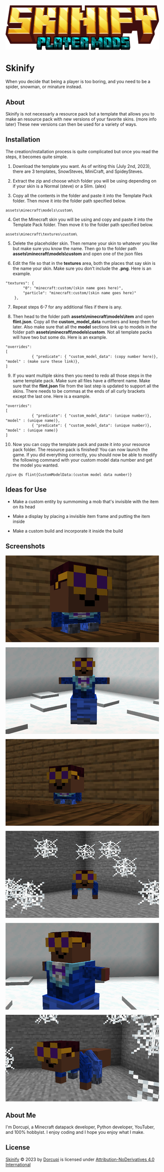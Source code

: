 
![Skinify Logo](https://raw.githubusercontent.com/Dorcupi/skinify/main/skinifyplayermods.png)


# Skinify

When you decide that being a player is too boring, and you need to be a spider, snowman, or minature instead.

## About

Skinify is not necessarly a resource pack but a template that allows you to make an resource pack with new versions of your favorite skins. (more info later) These new versions can then be used for a variety of ways.


## Installation

The creation/installation process is quite complicated but once you read the steps, it becomes quite simple.

1. Download the template you want. As of writing this (July 2nd, 2023), there are 3 templates, SnowSteves, MiniCraft, and SpideySteves.

2. Extract the zip and choose which folder you will be using depending on if your skin is a Normal (steve) or a Slim. (alex)

3. Copy all the contents in the folder and paste it into the Template Pack folder. Then move it into the folder path specified below.

```
assets\minecraft\models\custom\
```

4. Get the Minecraft skin you will be using and copy and paste it into the Template Pack folder. Then move it to the folder path specified below.

```
assets\minecraft\textures\custom\
```

5. Delete the placeholder skin. Then remane your skin to whatever you like but make sure you know the name. Then go to the folder path **assets\minecraft\models\custom** and open one of the json files

6. Edit the file so that in the **textures** area, both the places that say skin is the name your skin. Make sure you don't include the **.png**. Here is an example.

```
"textures": {
		"0": "minecraft:custom/(skin name goes here)",
		"particle": "minecraft:custom/(skin name goes here)"
	},
```

7. Repeat steps 6-7 for any additional files if there is any.

8. Then head to the folder path **assets\minecraft\models\item** and open **flint.json**. Copy all the **custom_model_data** numbers and keep them for later. Also make sure that all the **model** sections link up to models in the folder path **assets\minecraft\models\custom**. Not all template packs will have two but some do. Here is an example.

```
"overrides":
[
			{ "predicate": { "custom_model_data": (copy number here)}, "model" : (make sure these link)},
]

```

9. If you want multiple skins then you need to redo all those steps in the same template pack. Make sure all files have a different name. Make sure that the **flint.json** file from the last step is updated to support all the skins. There needs to be commas at the ends of all curly brackets except the last one. Here is a example.

```
"overrides":
[
			{ "predicate": { "custom_model_data": (unique number)}, "model" : (unique name)},
            { "predicate": { "custom_model_data": (unique number)}, "model" : (unique name)}
]

```

10. Now you can copy the template pack and paste it into your resource pack folder. The resource pack is finished! You can now launch the game. If you did everything correctly, you should now be able to modify the following command with your custom model data number and get the model you wanted.

```
/give @s flint{CustomModelData:(custom model data number)}
```
## Ideas for Use

- Make a custom entity by summoming a mob that's invisible with the item on its head

- Make a display by placing a invisible item frame and putting the item inside

- Make a custom build and incorporate it inside the build

## Screenshots

![MiniSteves 1](https://raw.githubusercontent.com/Dorcupi/skinify/main/screenshots/miniSit2.png)

![SnowSteves 1](https://raw.githubusercontent.com/Dorcupi/skinify/main/screenshots/snowman1.png)

![MiniSteves 2](https://raw.githubusercontent.com/Dorcupi/skinify/main/screenshots/miniSit5.png)

![SpideySteves 1](https://raw.githubusercontent.com/Dorcupi/skinify/main/screenshots/spidey1.png)

![SnowSteves 2](https://raw.githubusercontent.com/Dorcupi/skinify/main/screenshots/snowman2.png)

![SpideySteves 2](https://raw.githubusercontent.com/Dorcupi/skinify/main/screenshots/spidey3.png)


## About Me
I'm Dorcupi, a Minecraft datapack developer, Python developer, YouTuber, and 100% hobbyist. I enjoy coding and I hope you enjoy what I make.


## License

[Skinify](https://github.com/Dorcupi/skinify) © 2023 by [Dorcupi](https://github.com/Dorcupi) is licensed under [Attribution-NoDerivatives 4.0 International](https://creativecommons.org/licenses/by-nd/4.0/?ref=chooser-v1)